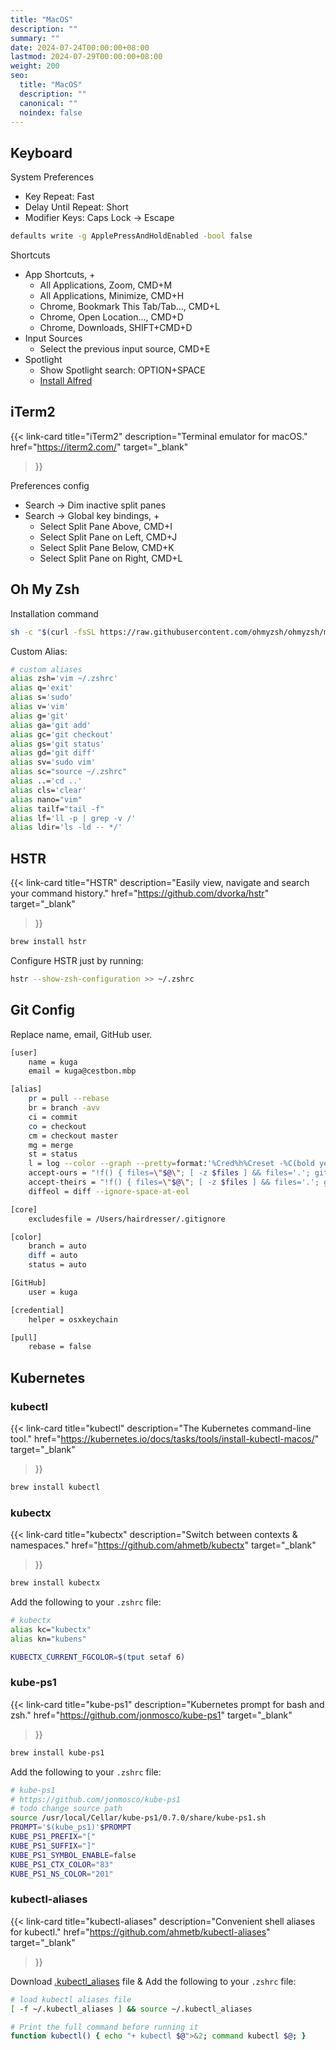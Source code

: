 ```yaml
---
title: "MacOS"
description: ""
summary: ""
date: 2024-07-24T00:00:00+08:00
lastmod: 2024-07-29T00:00:00+08:00
weight: 200
seo:
  title: "MacOS"
  description: ""
  canonical: ""
  noindex: false
---
```


## Keyboard

System Preferences

* Key Repeat: Fast
* Delay Until Repeat: Short
* Modifier Keys: Caps Lock -> Escape

```bash {frame="none"}
defaults write -g ApplePressAndHoldEnabled -bool false
```

Shortcuts

* App Shortcuts, +
  * All Applications, Zoom, CMD+M
  * All Applications, Minimize, CMD+H
  * Chrome, Bookmark This Tab/Tab..., CMD+L
  * Chrome, Open Location..., CMD+D
  * Chrome, Downloads, SHIFT+CMD+D
* Input Sources
  * Select the previous input source, CMD+E
* Spotlight
  * Show Spotlight search: OPTION+SPACE
  * [Install Alfred](https://www.alfredapp.com/)

## iTerm2

{{< link-card
  title="iTerm2"
  description="Terminal emulator for macOS."
  href="https://iterm2.com/"
  target="_blank"
>}}

Preferences config

* Search -> Dim inactive split panes
* Search -> Global key bindings, +
  * Select Split Pane Above, CMD+I
  * Select Split Pane on Left, CMD+J
  * Select Split Pane Below, CMD+K
  * Select Split Pane on Right, CMD+L

## Oh My Zsh

Installation command

```bash {frame="none"}
sh -c "$(curl -fsSL https://raw.githubusercontent.com/ohmyzsh/ohmyzsh/master/tools/install.sh)"
```

Custom Alias:

```bash {frame="none"}
# custom aliases
alias zsh='vim ~/.zshrc'
alias q='exit'
alias s='sudo'
alias v='vim'
alias g='git'
alias ga='git add'
alias gc='git checkout'
alias gs='git status'
alias gd='git diff'
alias sv='sudo vim'
alias sc="source ~/.zshrc"
alias ..='cd ..'
alias cls='clear'
alias nano="vim"
alias tailf="tail -f"
alias lf='ll -p | grep -v /'
alias ldir='ls -ld -- */'
```

## HSTR

{{< link-card
  title="HSTR"
  description="Easily view, navigate and search your command history."
  href="https://github.com/dvorka/hstr"
  target="_blank"
>}}

```bash {frame="none"}
brew install hstr
```

Configure HSTR just by running:

```bash {frame="none"}
hstr --show-zsh-configuration >> ~/.zshrc
```

## Git Config

Replace name, email, GitHub user.

```bash {frame="none"}
[user]
    name = kuga
    email = kuga@cestbon.mbp

[alias]
    pr = pull --rebase
    br = branch -avv
    ci = commit
    co = checkout
    cm = checkout master
    mg = merge
    st = status
    l = log --color --graph --pretty=format:'%Cred%h%Creset -%C(bold yellow)%d%Creset %s %Cgreen(%cd) %C(bold blue)<%an>%Creset' --abbrev-commit
    accept-ours = "!f() { files=\"$@\"; [ -z $files ] && files='.'; git checkout --ours -- $files; git add -u $files; }; f"
    accept-theirs = "!f() { files=\"$@\"; [ -z $files ] && files='.'; git checkout --theirs -- $files; git add -u $files; }; f"
    diffeol = diff --ignore-space-at-eol

[core]
    excludesfile = /Users/hairdresser/.gitignore

[color]
    branch = auto
    diff = auto
    status = auto

[GitHub]
    user = kuga

[credential]
    helper = osxkeychain

[pull]
    rebase = false
```

## Kubernetes

### kubectl

{{< link-card
  title="kubectl"
  description="The Kubernetes command-line tool."
  href="https://kubernetes.io/docs/tasks/tools/install-kubectl-macos/"
  target="_blank"
>}}

```bash {frame="none"}
brew install kubectl
```

### kubectx

{{< link-card
  title="kubectx"
  description="Switch between contexts & namespaces."
  href="https://github.com/ahmetb/kubectx"
  target="_blank"
>}}

```bash {frame="none"}
brew install kubectx
```

Add the following to your `.zshrc` file:

```bash {frame="none"}
# kubectx
alias kc="kubectx"
alias kn="kubens"

KUBECTX_CURRENT_FGCOLOR=$(tput setaf 6)
```

### kube-ps1

{{< link-card
  title="kube-ps1"
  description="Kubernetes prompt for bash and zsh."
  href="https://github.com/jonmosco/kube-ps1"
  target="_blank"
>}}

```bash {frame="none"}
brew install kube-ps1
```

Add the following to your `.zshrc` file:

```bash {frame="none"}
# kube-ps1
# https://github.com/jonmosco/kube-ps1
# todo change source path
source /usr/local/Cellar/kube-ps1/0.7.0/share/kube-ps1.sh
PROMPT='$(kube_ps1)'$PROMPT
KUBE_PS1_PREFIX="["
KUBE_PS1_SUFFIX="]"
KUBE_PS1_SYMBOL_ENABLE=false
KUBE_PS1_CTX_COLOR="83"
KUBE_PS1_NS_COLOR="201"
```

### kubectl-aliases

{{< link-card
  title="kubectl-aliases"
  description="Convenient shell aliases for kubectl."
  href="https://github.com/ahmetb/kubectl-aliases"
  target="_blank"
>}}

Download [.kubectl\_aliases](https://raw.githubusercontent.com/ahmetb/kubectl-aliases/master/.kubectl\_aliases) file & Add the following to your `.zshrc` file:

```bash {frame="none"}
# load kubectl aliases file
[ -f ~/.kubectl_aliases ] && source ~/.kubectl_aliases

# Print the full command before running it
function kubectl() { echo "+ kubectl $@">&2; command kubectl $@; }
```
